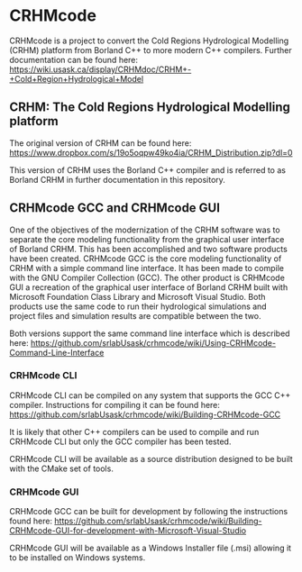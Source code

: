 # CRHMcode

CRHMcode is a project to convert the Cold Regions Hydrological Modelling (CRHM) platform from Borland C++ to more modern C++ compilers. Further documentation can be found here: https://wiki.usask.ca/display/CRHMdoc/CRHM+-+Cold+Region+Hydrological+Model

## CRHM: The Cold Regions Hydrological Modelling platform

The original version of CRHM can be found here: https://www.dropbox.com/s/19o5oqpw49ko4ia/CRHM_Distribution.zip?dl=0

This version of CRHM uses the Borland C++ compiler and is referred to as Borland CRHM in further documentation in this repository.

## CRHMcode GCC and CRHMcode GUI

One of the objectives of the modernization of the CRHM software was to separate the core modeling functionality from the graphical user interface of Borland CRHM. This has been accomplished and two software products have been created. CRHMcode GCC is the core modeling functionality of CRHM with a simple command line interface. It has been made to compile with the GNU Compiler Collection (GCC). The other product is CRHMcode GUI a recreation of the graphical user interface of Borland CRHM built with Microsoft Foundation Class Library and Microsoft Visual Studio. Both products use the same code to run their hydrological simulations and project files and simulation results are compatible between the two.

Both versions support the same command line interface which is described here: https://github.com/srlabUsask/crhmcode/wiki/Using-CRHMcode-Command-Line-Interface

### CRHMcode CLI

CRHMcode CLI can be compiled on any system that supports the GCC C++ compiler. Instructions for compiling it can be found here: https://github.com/srlabUsask/crhmcode/wiki/Building-CRHMcode-GCC

It is likely that other C++ compilers can be used to compile and run CRHMcode CLI but only the GCC compiler has been tested.

CRHMcode CLI will be available as a source distribution designed to be built with the CMake set of tools.


### CRHMcode GUI

CRHMcode GCC can be built for development by following the instructions found here: https://github.com/srlabUsask/crhmcode/wiki/Building-CRHMcode-GUI-for-development-with-Microsoft-Visual-Studio

CRHMcode GUI will be available as a Windows Installer file (.msi) allowing it to be installed on Windows systems.
